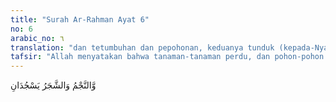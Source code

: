 ```yaml
---
title: "Surah Ar-Rahman Ayat 6"
no: 6
arabic_no: ٦
translation: "dan tetumbuhan dan pepohonan, keduanya tunduk (kepada-Nya). "
tafsir: "Allah menyatakan bahwa tanaman-tanaman perdu, dan pohon-pohon yang bercabang, kedua-duanya tunduk kepada kehendak-Nya secara naluri, sebagaimana tunduknya manusia menurut fitrahnya. Perbedaan antara tumbuh-tumbuhan dan pohonpohonan dalam bentuk dan rupa, warna dan rasa, semua itu adalah karena patuh dan tunduk kepada kekuasaan yang menciptakan-Nya"
---
```

وَّالنَّجْمُ وَالشَّجَرُ يَسْجُدَانِ 